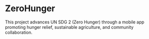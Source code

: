 # ZeroHunger
This project advances UN SDG 2 (Zero Hunger) through a mobile app promoting hunger relief, sustainable agriculture, and community collaboration.
